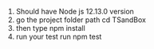 1. Should have Node js 12.13.0 version
2. go the project folder path
 cd TSandBox
3. then type npm install
4. run your test
 run npm test
